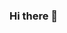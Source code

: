 ### Hi there 👋

<!--
**sathishshankar2002/sathishshankar2002** is a ✨ _special_ ✨ repository because its `README.md` (this file) appears on your GitHub profile.

Here are some ideas to get you started:

- 🔭 I’m currently working on DEVELOPING MYSELF
- 🌱 I’m currently learning JAVA
- 👯 I’m looking to collaborate on Projects
- 🤔 I’m looking for help with Job
- 💬 Ask me about Programming
- 📫 How to reach me: svsathish2002@gmail.com
- 😄 Pronouns: Not needed
- ⚡ Fun fact: Do your duty and expect nothing in return...
-->
